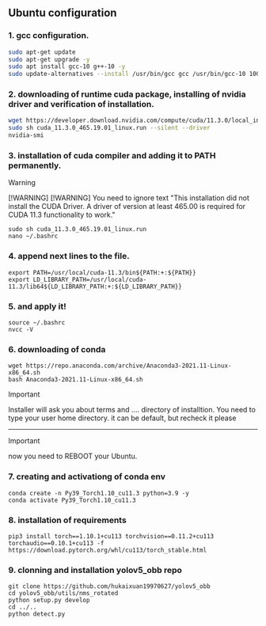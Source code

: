 
## Ubuntu configuration

### 1. gcc configuration.
```bash
sudo apt-get update
sudo apt-get upgrade -y
sudo apt install gcc-10 g++-10 -y
sudo update-alternatives --install /usr/bin/gcc gcc /usr/bin/gcc-10 100 --slave /usr/bin/g++ g++ /usr/bin/g++-10 
```
### 2. downloading of runtime cuda package, installing of nvidia driver and verification of installation.

```bash
wget https://developer.download.nvidia.com/compute/cuda/11.3.0/local_installers/cuda_11.3.0_465.19.01_linux.run
sudo sh cuda_11.3.0_465.19.01_linux.run --silent --driver
nvidia-smi
```
### 3. installation of cuda compiler and adding it to PATH permanently.
> [!WARNING]
> [!WARNING]
> [!WARNING]
> You need to ignore text "This installation did not install the CUDA Driver. A driver of version at least 465.00 is required for CUDA 11.3 functionality to work."

```
sudo sh cuda_11.3.0_465.19.01_linux.run
nano ~/.bashrc
```
### 4. append next lines to the file.
```
export PATH=/usr/local/cuda-11.3/bin${PATH:+:${PATH}}
export LD_LIBRARY_PATH=/usr/local/cuda-11.3/lib64${LD_LIBRARY_PATH:+:${LD_LIBRARY_PATH}}
```
### 5. and apply it!
```
source ~/.bashrc
nvcc -V
```
### 6. downloading of conda
```
wget https://repo.anaconda.com/archive/Anaconda3-2021.11-Linux-x86_64.sh
bash Anaconda3-2021.11-Linux-x86_64.sh
```
> [!IMPORTANT]
> Installer will ask you about terms and .... directory  of installtion.
> You need to type your user home directory.
> it can be default, but recheck it please

---
> [!IMPORTANT]
> now you need to REBOOT your Ubuntu.


### 7. creating and activationg of conda env
```
conda create -n Py39_Torch1.10_cu11.3 python=3.9 -y
conda activate Py39_Torch1.10_cu11.3
```
### 8. installation of requirements 
```
pip3 install torch==1.10.1+cu113 torchvision==0.11.2+cu113 torchaudio==0.10.1+cu113 -f https://download.pytorch.org/whl/cu113/torch_stable.html

```
### 9. clonning and installation yolov5_obb repo
```
git clone https://github.com/hukaixuan19970627/yolov5_obb
cd yolov5_obb/utils/nms_rotated
python setup.py develop
cd ../..
python detect.py
```
